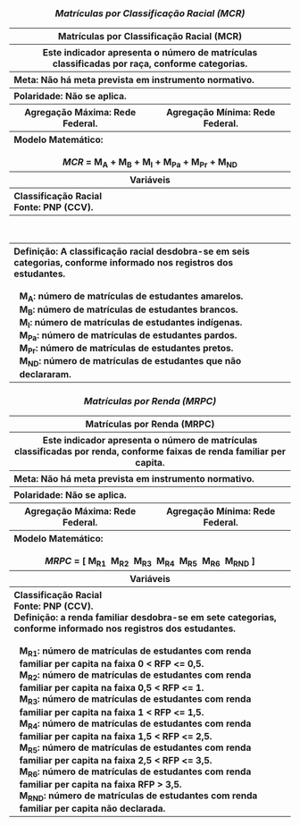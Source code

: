 <h3 align="center"><em>Matrículas por Classificação Racial (MCR)</em></h3>

<table align="center">
  <tr>
    <th colspan="2">Matrículas por Classificação Racial (MCR)</th>
  </tr>
  <tr>
    <th colspan="2">Este indicador apresenta o número de matrículas classificadas por raça, conforme categorias.</th>
  </tr>
  <tr>
    <th colspan="2" align="left">
    <strong>Meta:</strong> Não há meta prevista em instrumento normativo.
    </th>
  </tr>
  <tr>
    <th colspan="2" align="left"><strong>Polaridade:</strong> Não se aplica.</th>
  </tr>
  <tr>
    <th><strong>Agregação Máxima:</strong> Rede Federal.</th>
    <th><strong>Agregação Mínima:</strong> Rede Federal.</th>
  </tr>
  <tr>
    <th colspan="2" align="left">
      <strong>Modelo Matemático:</strong><br><br>
      <div align="center">
      <em>MCR</em> = M<sub>A</sub> + M<sub>B</sub> + M<sub>I</sub> + M<sub>Pa</sub> + M<sub>Pr</sub> + M<sub>ND</sub>
      </div>
    </th>
  </tr>
  <tr>
    <th colspan="2" align="center">Variáveis</th>
  </tr>
  <tr>
    <th colspan="2" align="left"><strong>Classificação Racial</strong>
    <br><strong>Fonte:</strong> PNP (CCV).</th>
  </tr>
</table>

<br>

<table>
  <tr>
    <th align="left">
      <strong>Definição:</strong> A classificação racial desdobra-se em seis categorias, conforme informado nos registros dos estudantes.
      <br><br>
      <div style="margin-left:10px;">
        M<sub>A</sub>: número de matrículas de estudantes amarelos.<br>
        M<sub>B</sub>: número de matrículas de estudantes brancos.<br>
        M<sub>I</sub>: número de matrículas de estudantes indígenas.<br>
        M<sub>Pa</sub>: número de matrículas de estudantes pardos.<br>
        M<sub>Pr</sub>: número de matrículas de estudantes pretos.<br>
        M<sub>ND</sub>: número de matrículas de estudantes que não declararam.
      </div>
    </th>
  </tr>
</table>


<h3 align="center"><em>Matrículas por Renda (MRPC)</em></h3>

<table>
  <tr>
    <th colspan="2">Matrículas por Renda (MRPC)</th>
  </tr>
  <tr>
    <th colspan="2">Este indicador apresenta o número de matrículas classificadas por renda, conforme faixas de renda familiar per capita.</th>
  </tr>
  <tr>
    <th colspan="2" align="left">
    <strong>Meta:</strong> Não há meta prevista em instrumento normativo.
    </th>
  </tr>
  <tr>
    <th colspan="2" align="left"><strong>Polaridade:</strong> Não se aplica.</th>
  </tr>
  <tr>
    <th><strong>Agregação Máxima:</strong> Rede Federal.</th>
    <th><strong>Agregação Mínima:</strong> Rede Federal.</th>
  </tr>
  <tr>
    <th colspan="2" align="left">
      <strong>Modelo Matemático:</strong><br><br>
      <div align="center">
        <em>MRPC</em> = &#91;
        M<sub>R1</sub>&nbsp;
        M<sub>R2</sub>&nbsp;
        M<sub>R3</sub>&nbsp;
        M<sub>R4</sub>&nbsp;
        M<sub>R5</sub>&nbsp;
        M<sub>R6</sub>&nbsp;
        M<sub>RND</sub>
        &#93;
      </div>
    </th>
  </tr>
  <tr>
    <th colspan="2" align="center">Variáveis</th>
  </tr>
  <tr>
    <th colspan="2" align="left"><strong>Classificação Racial</strong>
    <br><strong>Fonte:</strong> PNP (CCV).<br>
     <strong>Definição:</strong> a renda familiar desdobra-se em sete categorias, conforme informado nos registros dos estudantes.
      <br><br>
      <div style="margin-left:10px;">
        M<sub>R1</sub>: número de matrículas de estudantes com renda familiar per capita na faixa 0 &lt; RFP &lt;= 0,5.<br>
        M<sub>R2</sub>: número de matrículas de estudantes com renda familiar per capita na faixa 0,5 &lt; RFP &lt;= 1.<br>
        M<sub>R3</sub>: número de matrículas de estudantes com renda familiar per capita na faixa 1 &lt; RFP &lt;= 1,5.<br>
        M<sub>R4</sub>: número de matrículas de estudantes com renda familiar per capita na faixa 1,5 &lt; RFP &lt;= 2,5.<br>
        M<sub>R5</sub>: número de matrículas de estudantes com renda familiar per capita na faixa 2,5 &lt; RFP &lt;= 3,5.<br>
        M<sub>R6</sub>: número de matrículas de estudantes com renda familiar per capita na faixa RFP &gt; 3,5.<br>
        M<sub>RND</sub>: número de matrículas de estudantes com renda familiar per capita não declarada.
      </div></th>
  </tr>
</table>






